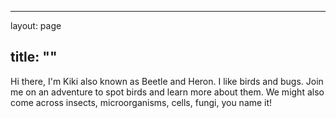 ---
layout: page

title: ""
----

Hi there, I'm Kiki also known as Beetle and Heron. I like birds and bugs. Join me on an adventure to spot birds and learn more about them. We might also come across insects, microorganisms, cells, fungi, you name it!
